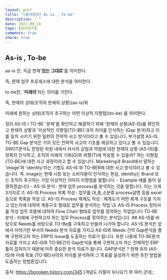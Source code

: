 ```yaml
---
layout: post
title: "[용어정리] As-is , To-be"
description: " "
date: 2021-09-16
tags: [용어정리]
comments: true
share: true
---
```


## As-is , To-be

as-is 란, 지금 현재'**있는 그대로**'를 의미한다. 

즉, 현재 업무 프로세스에 대한 분석을 의미한다.

to-be란, '**미래의**'라는 의미를 가진다. 

즉, 현재의 상태(조직의 현재의 상황)(as-is)와

미래에 원하는 상태(조직이 추구하는 어떤 이상적 지향점)(to-be) 를 의미한다. 

  정리
AS-IS / TO-BE
'문제'를 확인하고 해결하기 위해 '현재의 상황(AS-IS)를 확인하고 현재의 상황과 '이상적인 지향점(TO-BE)'과의 차이를 인식하는 (Gap 분석)하고 이를 일치 시키기 위한 일련의 전략적 사고 방식이라고 볼 수 있습니다.
부가설명
AS-IS, TO-BE Gap 분석은 거의 모든 전략적 사고의 기초를 제공하고 있다고 볼 수 있습니다. SWOT분석도 한정된 자원 내에서 자사의 강점과 약점에 대한 현재의 상황 (AS-IS)를 정확히 인식하고, 조직의 미래의 기회(O)와 위형(T)에 적응할 수 있을까? 하는 지향점 (TO-BE)에 대한 사고 과정이라고 할 수 있습니다.
Marketing과 Brand에서 말하는 'image'와 'identity'라는 기법도 AS-IS 와 TO-BER에 대한 사고 방식이라고 볼 수 있습니다. 즉. image는 현재 시장 또는 소비자들이 인식하는 현실, identity는 Brand 또는 조직이 추구하는 가장 이상적인 이미지 지향점을 말합니다.
\- Example 예를 들어 설명하겠습니다 -
AS-IS 분석 : 현재 업무 process를 분석하는 것을 말합니다. 이는 크게 3가지로
\1. AS-IS Process 목록 작성 : 업무를 대,중,소분류 process설명 등을 excel등으로 목록을 작성
\2. AS-IS Process 체계도 작성 : 체계도가 어떤 체계 구조를 가지고 있는지에 대하여 계층구조 형태로 업무를 분석하는 작업
\3. AS-IS Process 정의서를 작성
업무 흐름에 대하여 Flow Chart 형태로 업무를 정의하는 작업입니다
TO-BE 분석 : 미래에 구현하고자 하는 업무 Process를 정의하는 분석입니다.
\## AS-IS를 바탕으로 Needs를 바탕으로 TO-Be를 구축하고 만들어 나가야 합니다.
AS-IS 분석은 앞에서 이야기한 부서의 Needs 분석 자료를 가지고 AS-IS와 Needs 간의 Gap분석을 통해 구현하고자 하는 ERP의 Issue를 도출하는 자료가 됩니다. 또한 나중에 TO-BE분석 자료를 가지고 AS-IS와 TO-BE간의 Gap분석을 통해 구현하고자 하는 전체적인 ERP틀이 잡혀지기 때문에 아주 중요한 분석 자료가 됩니다.
GAP분석은 ?
현재 위치 (AS-IS)와 미래 목표 (TO-BE)사이의 차이를 분석하여 그 목표를 달성하기 위한 추진 방법을 도출하는 방법론입니다.

출처: https://bonoken.tistory.com/345 [개념도 리필이 되나요?]  와 여러 군데;;